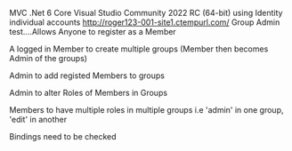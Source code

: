 MVC   .Net 6 Core Visual Studio Community 2022 RC (64-bit) using Identity individual accounts
http://roger123-001-site1.ctempurl.com/
Group Admin test....Allows
Anyone to register as a Member

A logged in Member to create multiple groups (Member then becomes Admin of the groups)

Admin to add registed Members to groups

Admin to alter Roles of Members in Groups

Members to have multiple roles in multiple groups i.e 'admin' in one group, 'edit' in another

Bindings need to be checked
